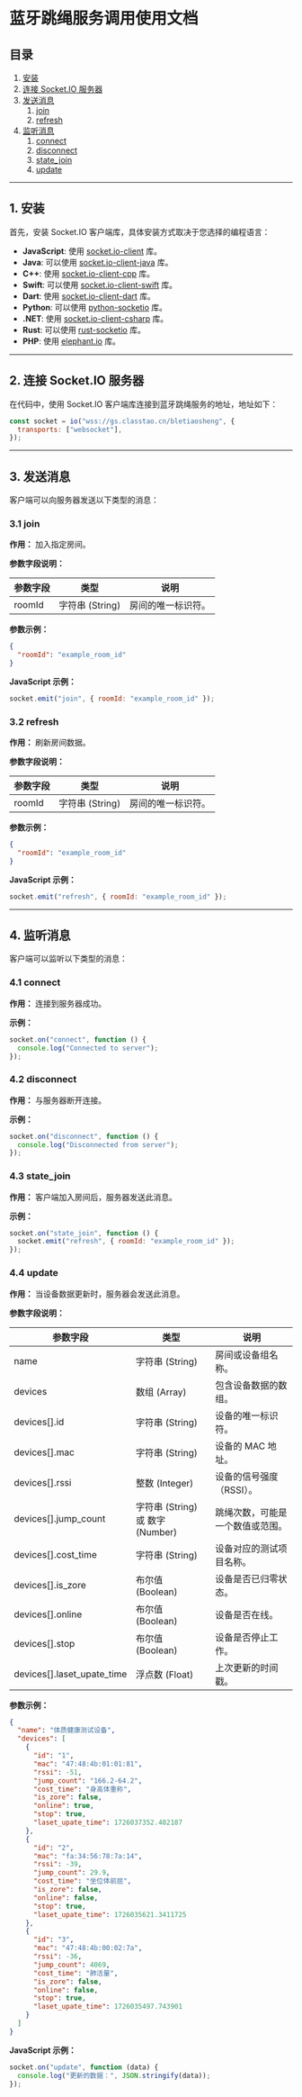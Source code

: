 # 蓝牙跳绳服务调用使用文档

## 目录
1. [安装](#1-安装)
2. [连接 Socket.IO 服务器](#2-连接-socketio-服务器)
3. [发送消息](#3-发送消息)
   1. [join](#31-join)
   2. [refresh](#32-refresh)
4. [监听消息](#4-监听消息)
   1. [connect](#41-connect)
   2. [disconnect](#42-disconnect)
   3. [state_join](#43-state_join)
   4. [update](#44-update)

---

## 1. 安装

首先，安装 Socket.IO 客户端库，具体安装方式取决于您选择的编程语言：

- **JavaScript**: 使用 [socket.io-client](https://github.com/socketio/socket.io-client) 库。
- **Java**: 可以使用 [socket.io-client-java](https://github.com/socketio/socket.io-client-java) 库。
- **C++**: 使用 [socket.io-client-cpp](https://github.com/socketio/socket.io-client-cpp) 库。
- **Swift**: 可以使用 [socket.io-client-swift](https://github.com/socketio/socket.io-client-swift) 库。
- **Dart**: 使用 [socket.io-client-dart](https://github.com/rikulo/socket.io-client-dart) 库。
- **Python**: 可以使用 [python-socketio](https://github.com/miguelgrinberg/python-socketio) 库。
- **.NET**: 使用 [socket.io-client-csharp](https://github.com/doghappy/socket.io-client-csharp) 库。
- **Rust**: 可以使用 [rust-socketio](https://github.com/1c3t3a/rust-socketio) 库。
- **PHP**: 使用 [elephant.io](https://github.com/ElephantIO/elephant.io) 库。

---

## 2. 连接 Socket.IO 服务器

在代码中，使用 Socket.IO 客户端库连接到蓝牙跳绳服务的地址，地址如下：

```javascript
const socket = io("wss://gs.classtao.cn/bletiaosheng", {
  transports: ["websocket"],
});
```

---

## 3. 发送消息

客户端可以向服务器发送以下类型的消息：

### 3.1 join

**作用：** 加入指定房间。

**参数字段说明：**

| 参数字段 | 类型           | 说明                   |
|----------|----------------|------------------------|
| roomId   | 字符串 (String) | 房间的唯一标识符。     |

**参数示例：**
```json
{
  "roomId": "example_room_id"
}
```

**JavaScript 示例：**
```javascript
socket.emit("join", { roomId: "example_room_id" });
```

### 3.2 refresh

**作用：** 刷新房间数据。

**参数字段说明：**

| 参数字段 | 类型           | 说明                   |
|----------|----------------|------------------------|
| roomId   | 字符串 (String) | 房间的唯一标识符。     |

**参数示例：**
```json
{
  "roomId": "example_room_id"
}
```

**JavaScript 示例：**
```javascript
socket.emit("refresh", { roomId: "example_room_id" });
```

---

## 4. 监听消息

客户端可以监听以下类型的消息：

### 4.1 connect

**作用：** 连接到服务器成功。

**示例：**
```javascript
socket.on("connect", function () {
  console.log("Connected to server");
});
```

### 4.2 disconnect

**作用：** 与服务器断开连接。

**示例：**
```javascript
socket.on("disconnect", function () {
  console.log("Disconnected from server");
});
```

### 4.3 state_join

**作用：** 客户端加入房间后，服务器发送此消息。

**示例：**
```javascript
socket.on("state_join", function () {
  socket.emit("refresh", { roomId: "example_room_id" });
});
```

### 4.4 update

**作用：** 当设备数据更新时，服务器会发送此消息。

**参数字段说明：**

| 参数字段            | 类型            | 说明                                         |
|---------------------|-----------------|----------------------------------------------|
| name                | 字符串 (String) | 房间或设备组名称。                           |
| devices             | 数组 (Array)    | 包含设备数据的数组。                         |
| devices[].id        | 字符串 (String) | 设备的唯一标识符。                           |
| devices[].mac       | 字符串 (String) | 设备的 MAC 地址。                            |
| devices[].rssi      | 整数 (Integer)  | 设备的信号强度（RSSI）。                     |
| devices[].jump_count| 字符串 (String) 或 数字 (Number) | 跳绳次数，可能是一个数值或范围。         |
| devices[].cost_time | 字符串 (String) | 设备对应的测试项目名称。                     |
| devices[].is_zore   | 布尔值 (Boolean)| 设备是否已归零状态。                         |
| devices[].online    | 布尔值 (Boolean)| 设备是否在线。                               |
| devices[].stop      | 布尔值 (Boolean)| 设备是否停止工作。                           |
| devices[].laset_upate_time | 浮点数 (Float) | 上次更新的时间戳。                        |

**参数示例：**
```json
{
  "name": "体质健康测试设备",
  "devices": [
    {
      "id": "1",
      "mac": "47:48:4b:01:01:81",
      "rssi": -51,
      "jump_count": "166.2-64.2",
      "cost_time": "身高体重称",
      "is_zore": false,
      "online": true,
      "stop": true,
      "laset_upate_time": 1726037352.402187
    },
    {
      "id": "2",
      "mac": "fa:34:56:78:7a:14",
      "rssi": -39,
      "jump_count": 29.9,
      "cost_time": "坐位体前屈",
      "is_zore": false,
      "online": false,
      "stop": true,
      "laset_upate_time": 1726035621.3411725
    },
    {
      "id": "3",
      "mac": "47:48:4b:00:02:7a",
      "rssi": -36,
      "jump_count": 4069,
      "cost_time": "肺活量",
      "is_zore": false,
      "online": false,
      "stop": true,
      "laset_upate_time": 1726035497.743901
    }
  ]
}
```

**JavaScript 示例：**
```javascript
socket.on("update", function (data) {
  console.log("更新的数据：", JSON.stringify(data));
});
```
